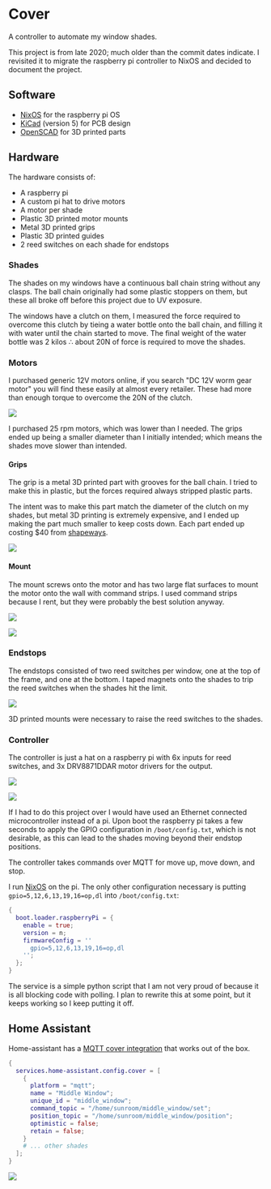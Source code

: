 # Cover

A controller to automate my window shades.

This project is from late 2020; much older than the commit dates indicate.  I revisited it to migrate the raspberry pi controller to NixOS and decided to document the project.

## Software

* [NixOS](https://nixos.org/) for the raspberry pi OS
* [KiCad](https://www.kicad.org/) (version 5) for PCB design
* [OpenSCAD](https://openscad.org/) for 3D printed parts

## Hardware

The hardware consists of:

* A raspberry pi
* A custom pi hat to drive motors
* A motor per shade
* Plastic 3D printed motor mounts
* Metal 3D printed grips
* Plastic 3D printed guides
* 2 reed switches on each shade for endstops

### Shades

The shades on my windows have a continuous ball chain string without any clasps.  The ball chain originally had some plastic stoppers on them, but these all broke off before this project due to UV exposure.

The windows have a clutch on them, I measured the force required to overcome this clutch by tieing a water bottle onto the ball chain, and filling it with water until the chain started to move.  The final weight of the water bottle was 2 kilos ∴ about 20N of force is required to move the shades.

### Motors

I purchased generic 12V motors online, if you search "DC 12V worm gear motor" you will find these easily at almost every retailer.  These had more than enough torque to overcome the 20N of the clutch.

![](./media/motor.jpg)

I purchased 25 rpm motors, which was lower than I needed.  The grips ended up being a smaller diameter than I initially intended; which means the shades move slower than intended.

#### Grips

The grip is a metal 3D printed part with grooves for the ball chain.  I tried to make this in plastic, but the forces required always stripped plastic parts.

The intent was to make this part match the diameter of the clutch on my shades, but metal 3D printing is extremely expensive, and I ended up making the part much smaller to keep costs down.  Each part ended up costing $40 from [shapeways](https://www.shapeways.com/).

![](./media/grip.jpg)

#### Mount

The mount screws onto the motor and has two large flat surfaces to mount the motor onto the wall with command strips.  I used command strips because I rent, but they were probably the best solution anyway.

![](./media/mount_render.png)

![](./media/mount.jpg)

### Endstops

The endstops consisted of two reed switches per window, one at the top of the frame, and one at the bottom.  I taped magnets onto the shades to trip the reed switches when the shades hit the limit.

![](./media/endstops.jpg)

3D printed mounts were necessary to raise the reed switches to the shades.

### Controller

The controller is just a hat on a raspberry pi with 6x inputs for reed switches, and 3x DRV8871DDAR motor drivers for the output.

![](./media/pcb_render.png)

![](./media/hat.jpg)

If I had to do this project over I would have used an Ethernet connected microcontroller instead of a pi.  Upon boot the raspberry pi takes a few seconds to apply the GPIO configuration in `/boot/config.txt`, which is not desirable, as this can lead to the shades moving beyond their endstop positions.

The controller takes commands over MQTT for move up, move down, and stop.

I run [NixOS](https://nixos.org/) on the pi.  The only other configuration necessary is putting `gpio=5,12,6,13,19,16=op,dl` into `/boot/config.txt`:

```nix
{
  boot.loader.raspberryPi = {
    enable = true;
    version = n;
    firmwareConfig = ''
      gpio=5,12,6,13,19,16=op,dl
    '';
  };
}
```

The service is a simple python script that I am not very proud of because it is all blocking code with polling.  I plan to rewrite this at some point, but it keeps working so I keep putting it off.

## Home Assistant

Home-assistant has a [MQTT cover integration](https://www.home-assistant.io/integrations/cover.mqtt/) that works out of the box.

```nix
{
  services.home-assistant.config.cover = [
    {
      platform = "mqtt";
      name = "Middle Window";
      unique_id = "middle_window";
      command_topic = "/home/sunroom/middle_window/set";
      position_topic = "/home/sunroom/middle_window/position";
      optimistic = false;
      retain = false;
    }
    # ... other shades
  ];
}
```

![](./media/cover-tile.png)
